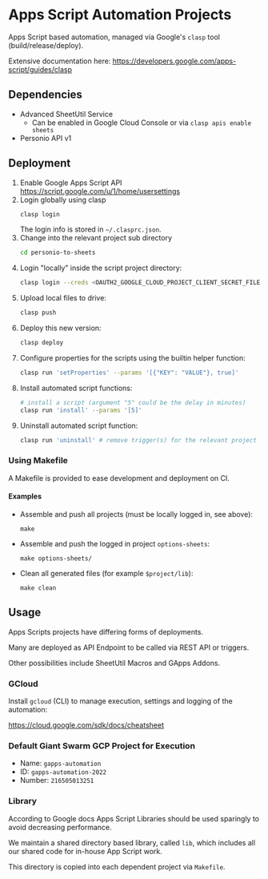 # Apps Script Automation Projects

Apps Script based automation, managed via Google's `clasp` tool (build/release/deploy).

Extensive documentation here: https://developers.google.com/apps-script/guides/clasp

## Dependencies

* Advanced SheetUtil Service
    * Can be enabled in Google Cloud Console or via `clasp apis enable sheets`
* Personio API v1

## Deployment

1. Enable Google Apps Script API
   https://script.google.com/u/1/home/usersettings
2. Login globally using clasp
   ```sh
   clasp login
   ```
   The login info is stored in `~/.clasprc.json`.
3. Change into the relevant project sub directory
   ```sh
   cd personio-to-sheets
   ```
4. Login "locally" inside the script project directory:
   ```sh
   clasp login --creds <OAUTH2_GOOGLE_CLOUD_PROJECT_CLIENT_SECRET_FILE>
   ```
5. Upload local files to drive:
   ```sh
   clasp push
   ```
6. Deploy this new version:
   ```sh
   clasp deploy
   ```
7. Configure properties for the scripts using the builtin helper function:
   ```sh
   clasp run 'setProperties' --params '[{"KEY": "VALUE"}, true]'
   ```
8. Install automated script functions:
   ```sh
   # install a script (argument "5" could be the delay in minutes)
   clasp run 'install' --params '[5]'  
   ```
9. Uninstall automated script function:
   ```sh
   clasp run 'uninstall' # remove trigger(s) for the relevant project
   ```

### Using Makefile

A Makefile is provided to ease development and deployment on CI.

#### Examples

* Assemble and push all projects (must be locally logged in, see above):

  ```make```

* Assemble and push the logged in project `options-sheets`:

  ```make options-sheets/```

* Clean all generated files (for example `$project/lib`):

  ```make clean```

## Usage

Apps Scripts projects have differing forms of deployments.

Many are deployed as API Endpoint to be called via REST API or triggers.

Other possibilities include SheetUtil Macros and GApps Addons.

### GCloud

Install `gcloud` (CLI) to manage execution, settings and logging of the automation:

https://cloud.google.com/sdk/docs/cheatsheet

### Default Giant Swarm GCP Project for Execution

* Name: `gapps-automation`
* ID: `gapps-automation-2022`
* Number: `216505013251`

### Library

According to Google docs Apps Script Libraries should be used sparingly to avoid decreasing performance.

We maintain a shared directory based library, called `lib`, which includes all our shared code for in-house App Script
work.

This directory is copied into each dependent project via `Makefile`.
